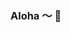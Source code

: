 ### Aloha ～ 👋

<!-- START_SECTION:blog -->
<!-- END_SECTION:blog -->

<!-- START_SECTION:douban -->
<!-- END_SECTION:douban -->

<!--
**StuartYang/StuartYang** is a ✨ _special_ ✨ repository because its `README.md` (this file) appears on your GitHub profile.

Here are some ideas to get you started:

- 🔭 I’m currently working on ...
- 🌱 I’m currently learning ...
- 👯 I’m looking to collaborate on ...
- 🤔 I’m looking for help with ...
- 💬 Ask me about ...
- 📫 How to reach me: ...
- 😄 Pronouns: ...
- ⚡ Fun fact: ...
-->
